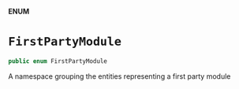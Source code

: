 **ENUM**

# `FirstPartyModule`

```swift
public enum FirstPartyModule
```

A namespace grouping the entities representing a first party module
